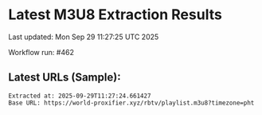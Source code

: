 # Latest M3U8 Extraction Results

Last updated: Mon Sep 29 11:27:25 UTC 2025

Workflow run: #462

## Latest URLs (Sample):
```
Extracted at: 2025-09-29T11:27:24.661427
Base URL: https://world-proxifier.xyz/rbtv/playlist.m3u8?timezone=pht

```
